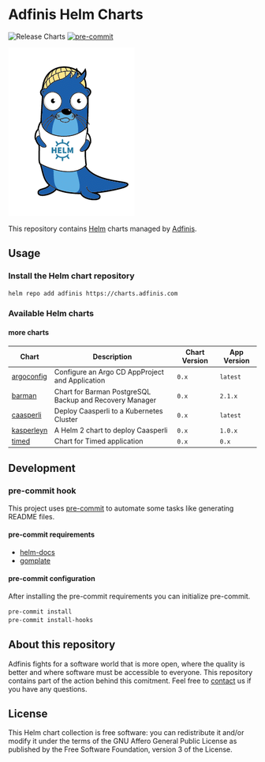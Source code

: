 # Adfinis Helm Charts

![Release Charts](https://github.com/adfinis-sygroup/helm-charts/workflows/Release%20Charts/badge.svg)
[![pre-commit](https://img.shields.io/badge/pre--commit-enabled-brightgreen?logo=pre-commit&logoColor=white)](https://github.com/pre-commit/pre-commit)

![Lunkwill wearing a Helm shirt](docs/images/lunkwill_helm_shirt.png)

This repository contains [Helm](https://helm.sh/) charts managed by [Adfinis](https://adfinis.com/?pk_campaign=github&pk_kwd=helm-charts).

## Usage

### Install the Helm chart repository

```bash
helm repo add adfinis https://charts.adfinis.com
```

### Available Helm charts

#### more charts
| Chart | Description | Chart Version | App Version |
| ----- | ----------- | ------------- | ----------- |
| [argoconfig](charts/argoconfig) | Configure an Argo CD AppProject and Application | `0.x` | `latest` |
| [barman](charts/barman) | Chart for Barman PostgreSQL Backup and Recovery Manager | `0.x` | `2.1.x` |
| [caasperli](charts/caasperli) | Deploy Caasperli to a Kubernetes Cluster | `0.x` | `latest` |
| [kasperleyn](charts/kasperleyn) | A Helm 2 chart to deploy Caasperli | `0.x` | `1.0.x` |
| [timed](charts/timed) | Chart for Timed application | `0.x` | `0.x` |

## Development

### pre-commit hook

This project uses [pre-commit](https://pre-commit.com/) to automate some tasks like
generating README files.

#### pre-commit requirements

* [helm-docs](https://github.com/norwoodj/helm-docs)
* [gomplate](https://github.com/hairyhenderson/gomplate)

#### pre-commit configuration

After installing the pre-commit requirements you can initialize pre-commit.

```bash
pre-commit install
pre-commit install-hooks
```

## About this repository

Adfinis fights for a software world that is more open, where the quality is
better and where software must be accessible to everyone. This repository
contains part of the action behind this comitment. Feel free to
[contact](https://adfinis.com/kontakt/?pk_campaign=github&pk_kwd=helm-charts)
us if you have any questions.

## License

This Helm chart collection is free software: you can redistribute it and/or modify it under the terms
of the GNU Affero General Public License as published by the Free Software Foundation,
version 3 of the License.
